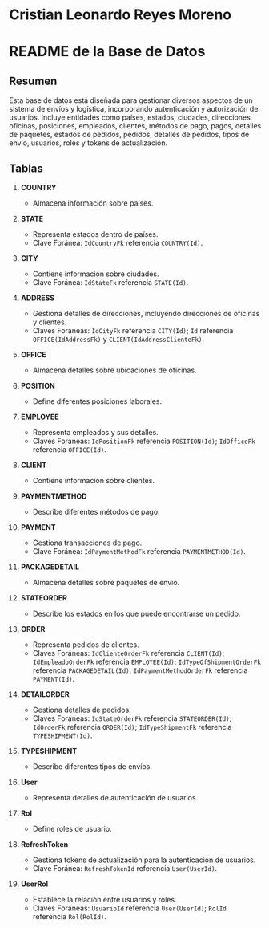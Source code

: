 # Cristian Leonardo Reyes Moreno

# README de la Base de Datos

## Resumen

Esta base de datos está diseñada para gestionar diversos aspectos de un sistema de envíos y logística, incorporando autenticación y autorización de usuarios. Incluye entidades como países, estados, ciudades, direcciones, oficinas, posiciones, empleados, clientes, métodos de pago, pagos, detalles de paquetes, estados de pedidos, pedidos, detalles de pedidos, tipos de envío, usuarios, roles y tokens de actualización.

## Tablas

1. **COUNTRY**
   - Almacena información sobre países.

2. **STATE**
   - Representa estados dentro de países.
   - Clave Foránea: `IdCountryFk` referencia `COUNTRY(Id)`.

3. **CITY**
   - Contiene información sobre ciudades.
   - Clave Foránea: `IdStateFk` referencia `STATE(Id)`.

4. **ADDRESS**
   - Gestiona detalles de direcciones, incluyendo direcciones de oficinas y clientes.
   - Claves Foráneas: `IdCityFk` referencia `CITY(Id)`; `Id` referencia `OFFICE(IdAddressFk)` y `CLIENT(IdAddressClienteFk)`.

5. **OFFICE**
   - Almacena detalles sobre ubicaciones de oficinas.

6. **POSITION**
   - Define diferentes posiciones laborales.

7. **EMPLOYEE**
   - Representa empleados y sus detalles.
   - Claves Foráneas: `IdPositionFk` referencia `POSITION(Id)`; `IdOfficeFk` referencia `OFFICE(Id)`.

8. **CLIENT**
   - Contiene información sobre clientes.

9. **PAYMENTMETHOD**
   - Describe diferentes métodos de pago.

10. **PAYMENT**
    - Gestiona transacciones de pago.
    - Clave Foránea: `IdPaymentMethodFk` referencia `PAYMENTMETHOD(Id)`.

11. **PACKAGEDETAIL**
    - Almacena detalles sobre paquetes de envío.

12. **STATEORDER**
    - Describe los estados en los que puede encontrarse un pedido.

13. **ORDER**
    - Representa pedidos de clientes.
    - Claves Foráneas: `IdClienteOrderFk` referencia `CLIENT(Id)`; `IdEmpleadoOrderFk` referencia `EMPLOYEE(Id)`; `IdTypeOfShipmentOrderFk` referencia `PACKAGEDETAIL(Id)`; `IdPaymentMethodOrderFk` referencia `PAYMENT(Id)`.

14. **DETAILORDER**
    - Gestiona detalles de pedidos.
    - Claves Foráneas: `IdStateOrderFk` referencia `STATEORDER(Id)`; `IdOrderFk` referencia `ORDER(Id)`; `IdTypeShipmentFk` referencia `TYPESHIPMENT(Id)`.

15. **TYPESHIPMENT**
    - Describe diferentes tipos de envíos.

16. **User**
    - Representa detalles de autenticación de usuarios.

17. **Rol**
    - Define roles de usuario.

18. **RefreshToken**
    - Gestiona tokens de actualización para la autenticación de usuarios.
    - Clave Foránea: `RefreshTokenId` referencia `User(UserId)`.

19. **UserRol**
    - Establece la relación entre usuarios y roles.
    - Claves Foráneas: `UsuarioId` referencia `User(UserId)`; `RolId` referencia `Rol(RolId)`.



